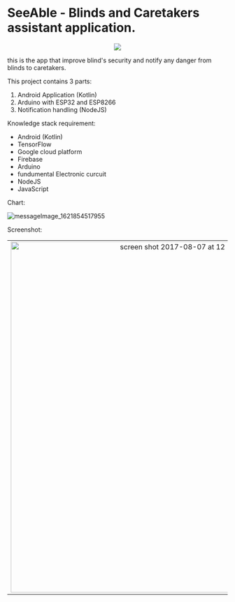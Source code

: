 # SeeAble - Blinds and Caretakers assistant application.

<div style="text-align:center"><img src="https://user-images.githubusercontent.com/84655285/119373405-95fdc880-bce2-11eb-8752-4767e94b0422.jpg"/></div>

this is the app that improve blind's security and notify any danger from blinds to caretakers.

This project contains 3 parts: 

  1. Android Application (Kotlin)
  1. Arduino with ESP32 and ESP8266
  1. Notification handling (NodeJS)

Knowledge stack requirement: 
  * Android (Kotlin)
  * TensorFlow
  * Google cloud platform
  * Firebase
  * Arduino
  * fundumental Electronic curcuit
  * NodeJS
  * JavaScript

Chart: 

![messageImage_1621854517955](https://user-images.githubusercontent.com/84655285/119339232-1dcfdc80-bcbb-11eb-9f90-610d157f7792.jpg)

Screenshot: 

| | |
|:-------------------------:|:-------------------------:|
|<img width="802" alt="screen shot 2017-08-07 at 12 18 15 pm" src="https://user-images.githubusercontent.com/84655285/119373783-00af0400-bce3-11eb-8c8a-b4170fa37f19.jpg">|<img width="802" alt="screen shot 2017-08-07 at 12 18 15 pm" src="https://user-images.githubusercontent.com/84655285/119373824-0d335c80-bce3-11eb-93ea-37eedf500bcb.jpg">||<img width="802" alt="screen shot 2017-08-07 at 12 18 15 pm" src="https://user-images.githubusercontent.com/84655285/119373858-18868800-bce3-11eb-97a3-1027090980fb.jpg">|<img width="802" alt="screen shot 2017-08-07 at 12 18 15 pm" src="https://user-images.githubusercontent.com/84655285/119373885-21775980-bce3-11eb-8e3d-f8de2a1e8380.jpg">||<img width="802" alt="screen shot 2017-08-07 at 12 18 15 pm" src="https://user-images.githubusercontent.com/84655285/119373940-2f2cdf00-bce3-11eb-8e8b-a3af41a82318.jpg">|<img width="802" alt="screen shot 2017-08-07 at 12 18 15 pm" src="https://user-images.githubusercontent.com/84655285/119373966-36ec8380-bce3-11eb-8a57-26ff6947f217.jpg">||<img width="802" alt="screen shot 2017-08-07 at 12 18 15 pm" src="https://user-images.githubusercontent.com/84655285/119373973-38b64700-bce3-11eb-9336-cadb73af9fc3.jpg">|<img width="802" alt="screen shot 2017-08-07 at 12 18 15 pm" src="https://user-images.githubusercontent.com/84655285/119373977-3a800a80-bce3-11eb-8389-d4b5b4c49abb.jpg">||<img width="802" alt="screen shot 2017-08-07 at 12 18 15 pm" src="https://user-images.githubusercontent.com/84655285/119373980-3c49ce00-bce3-11eb-8e8b-81391d342d5e.jpg">|<img width="802" alt="screen shot 2017-08-07 at 12 18 15 pm" src="https://user-images.githubusercontent.com/84655285/119373989-3f44be80-bce3-11eb-85ed-630bbc67ab1e.jpg">|
